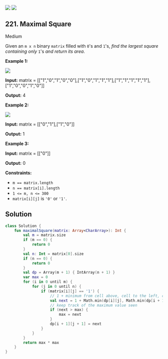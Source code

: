 [![](https://img.shields.io/github/stars/javadev/LeetCode-in-Kotlin?label=Stars&style=flat-square)](https://github.com/javadev/LeetCode-in-Kotlin)
[![](https://img.shields.io/github/forks/javadev/LeetCode-in-Kotlin?label=Fork%20me%20on%20GitHub%20&style=flat-square)](https://github.com/javadev/LeetCode-in-Kotlin/fork)

## 221\. Maximal Square

Medium

Given an `m x n` binary `matrix` filled with `0`'s and `1`'s, _find the largest square containing only_ `1`'s _and return its area_.

**Example 1:**

![](https://assets.leetcode.com/uploads/2020/11/26/max1grid.jpg)

**Input:** matrix = \[\["1","0","1","0","0"],["1","0","1","1","1"],["1","1","1","1","1"],["1","0","0","1","0"]]

**Output:** 4

**Example 2:**

![](https://assets.leetcode.com/uploads/2020/11/26/max2grid.jpg)

**Input:** matrix = \[\["0","1"],["1","0"]]

**Output:** 1

**Example 3:**

**Input:** matrix = \[\["0"]]

**Output:** 0

**Constraints:**

*   `m == matrix.length`
*   `n == matrix[i].length`
*   `1 <= m, n <= 300`
*   `matrix[i][j]` is `'0'` or `'1'`.

## Solution

```kotlin
class Solution {
    fun maximalSquare(matrix: Array<CharArray>): Int {
        val m = matrix.size
        if (m == 0) {
            return 0
        }
        val n: Int = matrix[0].size
        if (n == 0) {
            return 0
        }
        val dp = Array(m + 1) { IntArray(n + 1) }
        var max = 0
        for (i in 0 until m) {
            for (j in 0 until n) {
                if (matrix[i][j] == '1') {
                    // 1 + minimum from cell above, cell to the left, cell diagonal upper-left
                    val next = 1 + Math.min(dp[i][j], Math.min(dp[i + 1][j], dp[i][j + 1]))
                    // keep track of the maximum value seen
                    if (next > max) {
                        max = next
                    }
                    dp[i + 1][j + 1] = next
                }
            }
        }
        return max * max
    }
}
```